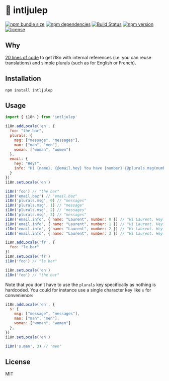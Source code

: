 # :tropical_drink: intljulep

[![npm bundle size](https://badgen.net/bundlephobia/minzip/intljulep)](https://bundlephobia.com/result?p=intljulep)
[![npm dependencies](https://badgen.net/david/dep/laurentpayot/intljulep)](https://david-dm.org/laurentpayot/intljulep)
[![Build Status](https://badgen.net/travis/laurentpayot/intljulep)](https://travis-ci.org/laurentpayot/intljulep)
[![npm version](https://badgen.net/npm/v/intljulep)](https://www.npmjs.com/package/intljulep)
[![license](https://badgen.net/github/license/laurentpayot/intljulep)](https://github.com/laurentpayot/intljulep/blob/main/LICENSE)

## Why

[20 lines of code](https://github.com/laurentpayot/intljulep/blob/master/intljulep.js)
to get i18n with internal references (i.e. you can reuse translations) and simple plurals (such as for English or French).

## Installation

```shell
npm install intljulep
```

## Usage

```js
import { i18n } from 'intljulep'

i18n.addLocale('en', {
  foo: "the bar",
  plurals: {
    msg: ["message", "messages"],
    man: ["man", "men"],
    woman: ["woman", "women"]
  },
  email: {
    hey: "Hey!",
    info: "Hi {name}. {@email.hey} You have {number} {@plurals.msg(number)}."
  }
})
i18n.setLocale('en')

i18n('foo') // "the bar"
i18n('email.baz') // "email.baz"
i18n('plurals.msg', 0) // "messages"
i18n('plurals.msg', 1) // "message"
i18n('plurals.msg', 2) // "messages"
i18n('plurals.msg', 3) // "messages"
i18n('email.info', { name: "Laurent", number: 0 }) // "Hi Laurent. Hey! You have 0 messages."
i18n('email.info', { name: "Laurent", number: 1 }) // "Hi Laurent. Hey! You have 1 message."
i18n('email.info', { name: "Laurent", number: 2 }) // "Hi Laurent. Hey! You have 2 messages."
i18n('email.info', { name: "Laurent", number: 3 }) // "Hi Laurent. Hey! You have 3 messages."

i18n.addLocale('fr', {
  foo: "le bar"
})
i18n.setLocale('fr')
i18n('foo') // "le bar"

i18n.setLocale('en')
i18n('foo') // "the bar"
```

Note that you don’t have to use the `plurals` key specifically as nothing is hardcoded. You could for instance use a single character key like `s` for convenience:

```js
i18n.addLocale('en', {
  s: {
    msg: ["message", "messages"],
    man: ["man", "men"],
    woman: ["woman", "women"]
  },
})
i18n.setLocale('en')

i18n('s.man', 3) // "men"
```

## License

MIT
